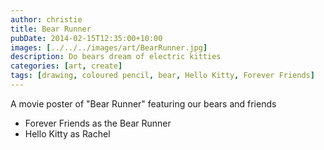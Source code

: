 ```yaml
---
author: christie
title: Bear Runner
pubDate: 2014-02-15T12:35:00+10:00
images: [../../../images/art/BearRunner.jpg]
description: Do bears dream of electric kitties
categories: [art, create]
tags: [drawing, coloured pencil, bear, Hello Kitty, Forever Friends]
---
```


A movie poster of "Bear Runner" featuring our bears and friends

- Forever Friends as the Bear Runner
- Hello Kitty as Rachel
